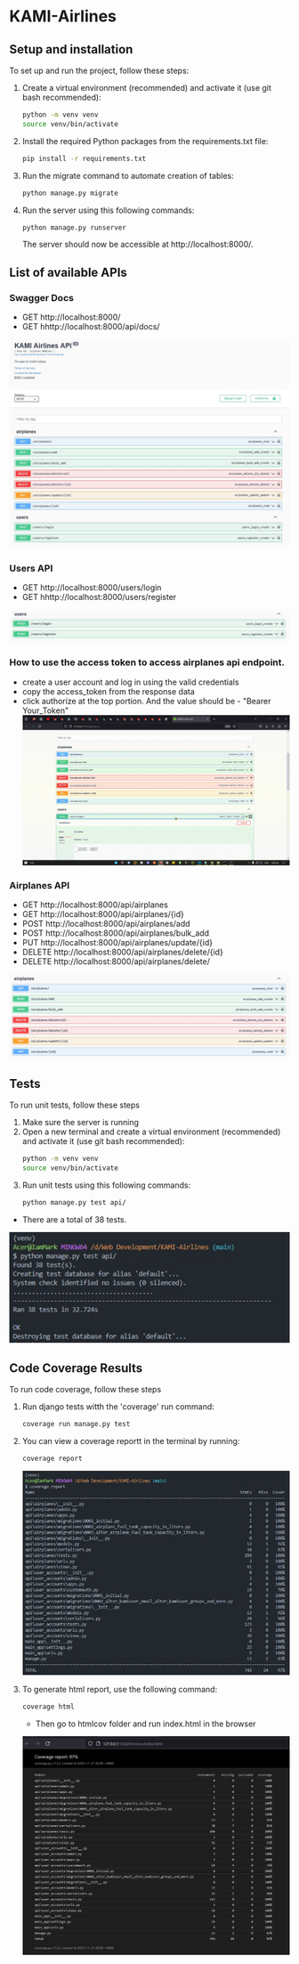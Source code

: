 # KAMI-Airlines

## Setup and installation

To set up and run the project, follow these steps:

1. Create a virtual environment (recommended) and activate it (use git bash recommended):
    ```bash
    python -m venv venv
    source venv/bin/activate
    ```
2. Install the required Python packages from the requirements.txt file:
    ```bash
    pip install -r requirements.txt
    ```
3. Run the migrate command to automate creation of tables:
    ```bash
    python manage.py migrate
    ```
4. Run the server using this following commands:
    ```bash
    python manage.py runserver
    ```
    The server should now be accessible at http://localhost:8000/.

## List of available APIs

### Swagger Docs

-   GET http://localhost:8000/
-   GET hhttp://localhost:8000/api/docs/

![Swagger Documentation](./assets/swagger_docs.jpg)

### Users API

-   GET http://localhost:8000/users/login
-   GET hhttp://localhost:8000/users/register

![Swagger Documentation Users API](./assets/users_api.jpg)

### How to use the access token to access airplanes api endpoint.

-   create a user account and log in using the valid credentials
-   copy the access_token from the response data
-   click authorize at the top portion. And the value should be - "Bearer Your_Token"
    ![Swagger Documentation Token Auth Demo](<./assets/2023-11-21%2004-20-34(1).gif>)

### Airplanes API

-   GET http://localhost:8000/api/airplanes
-   GET http://localhost:8000/api/airplanes/{id}
-   POST http://localhost:8000/api/airplanes/add
-   POST http://localhost:8000/api/airplanes/bulk_add
-   PUT http://localhost:8000/api/airplanes/update/{id}
-   DELETE http://localhost:8000/api/airplanes/delete/{id}
-   DELETE http://localhost:8000/api/airplanes/delete/

![Swagger Documentation Airplanes API](./assets/airplanes_apis.jpg)

## Tests

To run unit tests, follow these steps

1. Make sure the server is running
2. Open a new terminal and create a virtual environment (recommended) and activate it (use git bash recommended):
    ```bash
    python -m venv venv
    source venv/bin/activate
    ```
3. Run unit tests using this following commands:
    ```bash
    python manage.py test api/
    ```

-   There are a total of 38 tests.

![Test Results](./assets/test_results.jpg)

## Code Coverage Results

To run code coverage, follow these steps

1. Run django tests witth the 'coverage' run command:
    ```bash
    coverage run manage.py test
    ```
2. You can view a coverage reportt in the terminal by running:

    ```bash
    coverage report
    ```

    ![Code Coverage](./assets/Coverage%20report.jpg)

3. To generate html report, use the following command:

    ```bash
    coverage html
    ```

    - Then go to htmlcov folder and run index.html in the browser

    ![Code Coverage](./assets/coverage_html.jpg)
